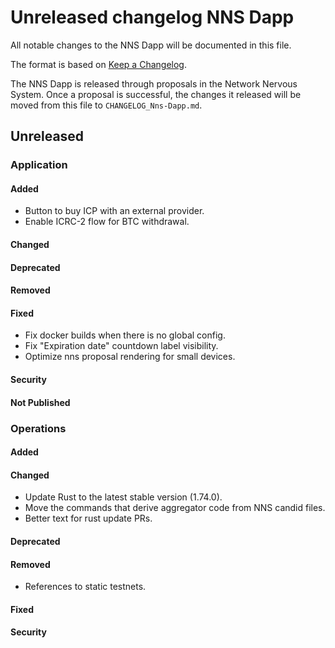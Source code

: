 # Unreleased changelog NNS Dapp

All notable changes to the NNS Dapp will be documented in this file.

The format is based on [Keep a Changelog](https://keepachangelog.com/en/1.0.0/).

The NNS Dapp is released through proposals in the Network Nervous System. Once a
proposal is successful, the changes it released will be moved from this file to
`CHANGELOG_Nns-Dapp.md`.

## Unreleased

### Application

#### Added

* Button to buy ICP with an external provider.
* Enable ICRC-2 flow for BTC withdrawal.

#### Changed

#### Deprecated

#### Removed

#### Fixed

* Fix docker builds when there is no global config.
* Fix "Expiration date" countdown label visibility.
* Optimize nns proposal rendering for small devices.

#### Security

#### Not Published

### Operations

#### Added

#### Changed

* Update Rust to the latest stable version (1.74.0).
* Move the commands that derive aggregator code from NNS candid files.
* Better text for rust update PRs.

#### Deprecated

#### Removed

* References to static testnets.

#### Fixed

#### Security
